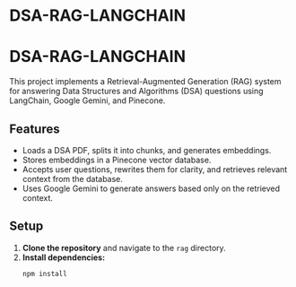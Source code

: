 ﻿# DSA-RAG-LANGCHAIN
# DSA-RAG-LANGCHAIN

This project implements a Retrieval-Augmented Generation (RAG) system for answering Data Structures and Algorithms (DSA) questions using LangChain, Google Gemini, and Pinecone.

## Features

- Loads a DSA PDF, splits it into chunks, and generates embeddings.
- Stores embeddings in a Pinecone vector database.
- Accepts user questions, rewrites them for clarity, and retrieves relevant context from the database.
- Uses Google Gemini to generate answers based only on the retrieved context.

## Setup

1. **Clone the repository** and navigate to the `rag` directory.
2. **Install dependencies:**
   ```sh
   npm install
